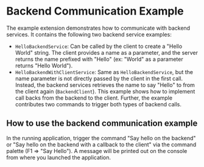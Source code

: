 # Backend Communication Example

The example extension demonstrates how to communicate with backend services. 
It contains the following two backend service examples:
* `HelloBackendService`: Can be called by the client to create a "Hello World" string. The client provides a name as a parameter, and the server returns the name prefixed with "Hello" (ex: "World" as a parameter returns "Hello World").
* `HelloBackendWithClientService`: Same as `HelloBackendService`, but the name parameter is not directly passed by the client in the first call. Instead, the backend services retrieves the name to say "Hello" to from the client again (`BackendClient`). This example shows how to implement call backs from the backend to the client.
Further, the example contributes two commands to trigger both types of backend calls.

## How to use the backend communication example

In the running application, trigger the command "Say hello on the backend" or "Say hello on the backend with a callback to the client" via the command palette (F1 => "Say Hello"). A message will be printed out on the console from where you launched the application.
